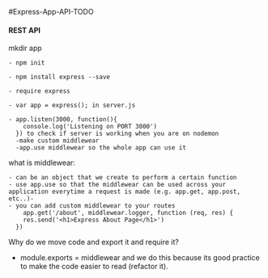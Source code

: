 #Express-App-API-TODO
#### REST API


mkdir app

    - npm init

    - npm install express --save

    - require express

    - var app = express(); in server.js

    - app.listen(3000, function(){
        console.log('Listening on PORT 3000')
      }) to check if server is working when you are on nodemon
      -make custom middlewear
      -app.use middlewear so the whole app can use it

what is middlewear:

    - can be an object that we create to perform a certain function
    - use app.use so that the middlewear can be used across your application everytime a request is made (e.g. app.get, app.post, etc..)-
    - you can add custom middlewear to your routes
        app.get('/about', middlewear.logger, function (req, res) {
        res.send('<h1>Express About Page</h1>')
      })

Why do we move code and export it and require it?
  - module.exports = middlewear and we do this because its good practice to make the code easier to read (refactor it).

